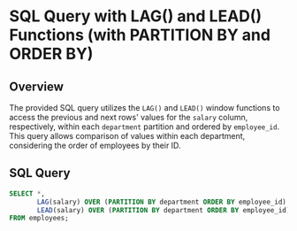 # SQL Query with LAG() and LEAD() Functions (with PARTITION BY and ORDER BY)

## Overview

The provided SQL query utilizes the `LAG()` and `LEAD()` window functions to access the previous and next rows' values for the `salary` column, respectively, within each `department` partition and ordered by `employee_id`. This query allows comparison of values within each department, considering the order of employees by their ID.

## SQL Query

```sql
SELECT *,
       LAG(salary) OVER (PARTITION BY department ORDER BY employee_id) AS lag_column,
       LEAD(salary) OVER (PARTITION BY department ORDER BY employee_id) AS lead_column
FROM employees;
